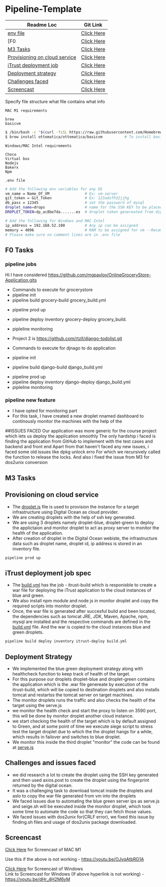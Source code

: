 # Pipeline-Template
| Readme Loc | Git Link |
| ----- | ----- |
| [env file](#env_file) |[Click Here](#env_file) |
| [F0 |[Click Here](#f_tag) |
| [M3 Tasks ](#m3_tag) | [Click Here](yaml/build.yml) |
| [Provisioning on cloud service](#provision_tag) | [Click Here](/lib/droplet.js) |
| [iTrust deployment job](#deployment_tag) | [Click Here](/lib/deployer.js) |
| [Deployment strategy](#strategy_tag) | [Click Here](/lib/serve.js) |
| [Challenges faced](#challenges_tag) | [Click Here](#challenges_tag) |
| [Screencast ](#screencast_tag) | [Click Here](#screencast_tag)



Specify file structure what file contains what info



```MAC M1 requirements```

```text
brew
basicvm
```

``` bash
$ /bin/bash -c "$(curl -fsSL https://raw.githubusercontent.com/Homebrew/install/HEAD/install.sh)" # To install brew
$ brew install ottomatica/ottomatica/basicvm          # To install basicvm
```

```Windows/MAC Intel requirements```

```text
Choco
Virtual box
Nodejs
Bakerx
Npm
```

<a name = "env_file"></a>

```.env file```
```bash
# Add the following env variables for any OS
vm_name = Name_Of_VM                # Ex: vm-server
git_token = Git_Token               # Ex: 123adsfh32jjhg
db_pass = 12345                     # set the password of mysql 
droplet_name=drops                  # name for the SSH KEY to be placed inside the digital ocean
DROPLET_TOKEN=dp_ac8be7da.......es  # droplet token genereated from digital ocean 

# Add the following for Windows and MAC Intel
ip_address = 192.168.52.100         # Any ip can be assigned
memory = 4096                       # RAM to be assigned for vm --Recommended to use atleast 4GB
# Please make sure no comment lines are in .env file
```

<a name = "f_tag"></a>
## F0 Tasks
### pipeline jobs
Hi I have considered  https://github.com/mgpavlov/OnlineGroceryStore-Application.gits
* Commands to execute for grocerystore
* pipeline init </br>
* pipeline build grocery-build grocery_build.yml </br>
<!-- pipleline build grocery-test grocery_build.yml </br> -->
* pipeline prod up </br>
* pipeline deploy inventory grocery-deploy grocery_build. </br>
* pipleline monitoring </br>

* Project 2 is  https://github.com/rtzll/django-todolist.git </br>
* Commands to execute for djnago to do application </br>
* pipeline init </br>
* pipeline build django-build django_build.yml </br>
<!-- pipleline build django-test django_build.yml </br> -->
* pipeline prod up </br>
* pipeline deploy inventory django-deploy django_build.yml </br>
* pipleline monitoring </br>
 ### pipeline new feature
 * I have opted for monitoring part</br>
* For this task, I have created a new droplet nnamed dashboard to continously monitor the machines with the help of the 

##ISSUES FACED 
Our application was more generic for the course project which lets us deploy the application smoothly
The only hardship i faced is finding the application from GitHub to implement with the test cases and backend and front end
Apart from that haven't faced any new issues, i faced some old issues like dpkg unlock erro
For which we recursively called the function to release the locks.
And also i fixed the issue from M3 for dos2unix conversion

<a name = "m3_tag"></a>
## M3 Tasks
<a name = "provision_tag"></a>
## Provisioning on cloud service
* The [droplet.js](/lib/droplet.js) file is used to provision the instance for a target infrastructure using Digital Ocean as cloud provider. 
* We are creating droplets with the help of ssh key generated.
* We are using 3 droplets namely  droplet-blue, droplet-green to deploy the applictaion and monitor droplet to act as proxy server to monitor the health of the application.
* After creation of droplet in the Digital Ocean webiste, the infrastructure data such as droplet name, droplet id, ip address is stored in an inventory file.


```bash
pipeline prod up
```

<a name = "deployment_tag"></a>
## iTrust deployment job spec

* The [build.yml](/yaml/build.yml) has the job - itrust-build which is responisble to create a war file for deploying the iTrust application to the cloud instances of blue and green.
* We also install npm module and node js in monitor droplet and copy the required scripts into monitor droplet.
* Once, the war file is generated after succesful build and been located, the dependencies such as tomcat JRE, JDK, Maven, Apache, npm, mysql are installed and the respective commands are defined in the [build.yml](/yaml/build.yml) file. And the war is copied to the cloud instances blue and green droplets.

```bash
pipeline build deploy inventory itrust-deploy build.yml
```

<a name = "strategy_tag"></a>
## Deployment Strategy
*   We implemented the blue green deployment strategy along with healthcheck function to keep track of health of the target.
*   For this purpose our droplets droplet-blue and droplet-green contains the application which is the .war file genereate by execution of the itrust-build, which will be copied to destination droplets and also installs tomcat and restartss the tomcat server on target machines.
*   The monitor droplets runs the traffic and also checks the health of the target using the serve.js
*  we monitor the health check and start the proxy to listen on 3590 port, this will be done by monitor droplet another cloud instance.
*  we start checking the health of the target which is by default assigned to Green, and at some point of time we execute siege script to stress test the target droplet due to which the the droplet hangs for a while, which results in failover and switches to blue droplet.
*  We monitor this inside the third droplet "monitor" the code can be found at [serve.js](/lib/serve.js)
<a name = "challenges_tag"></a>
## Challenges and issues faced
* we did research a lot to create the droplet using the SSH key generated and then used axios.post to create the droplet using the fingerprint returned by the digital ocean.
* It was a challenging task to  download tomcat inside the droplets and aslo to copy the war file generated from vm into the droplets
* We faced issues  due to automating the blue green server ips as serve.js and seige.sh will be executed inside the monitor droplet, which took some time to automate the code so that they can fetch those values.
* We faced issues with dos2unix for(CRLF error), we fixed this issue by finding.sh files and usage of dos2unix package downloaded.

<a name = "screencast_tag"></a>
## Screencast 
[Click Here](https://youtu.be/OJvqAtbRG1A) for Screencast of MAC M1

Use this if the above is not working - https://youtu.be/OJvqAtbRG1A

[Click Here](https://youtu.be/dHr_4H2M6yM) for Screencast of Windows
<br>
Link to Screencast for Windows (If above hyperlink is not working) - https://youtu.be/dHr_4H2M6yM
